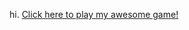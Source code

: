 hi.
<a href="https://github.com/pranavbantval/Battle-Bots/blob/master/Robot%20Defense.jar?raw=true">Click here to play my awesome game!</a>
